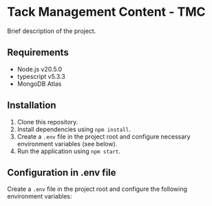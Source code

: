 # Tack Management Content - TMC

Brief description of the project.

## Requirements

- Node.js v20.5.0
- typescript v5.3.3
- MongoDB Atlas

## Installation

1. Clone this repository.
2. Install dependencies using `npm install`.
3. Create a `.env` file in the project root and configure necessary environment variables (see below).
4. Run the application using `npm start`.

## Configuration in .env file

Create a `.env` file in the project root and configure the following environment variables: